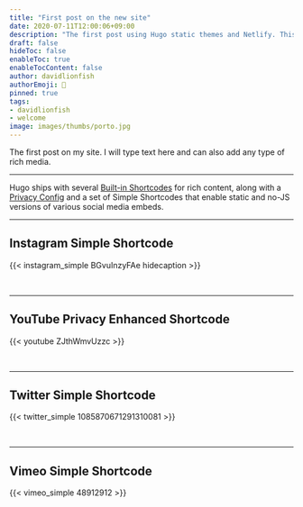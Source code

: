 ```yaml
---
title: "First post on the new site"
date: 2020-07-11T12:00:06+09:00
description: "The first post using Hugo static themes and Netlify. This will test it all works and also contains info on rich media content"
draft: false
hideToc: false
enableToc: true
enableTocContent: false
author: davidlionfish
authorEmoji: 👺
pinned: true
tags: 
- davidlionfish
- welcome
image: images/thumbs/porto.jpg
---
```


The first post on my site. I will type text here and can also add any type of rich media.

---

Hugo ships with several [Built-in Shortcodes](https://gohugo.io/content-management/shortcodes/#use-hugo-s-built-in-shortcodes) for rich content, along with a [Privacy Config](https://gohugo.io/about/hugo-and-gdpr/) and a set of Simple Shortcodes that enable static and no-JS versions of various social media embeds.
<!--more-->
---

## Instagram Simple Shortcode

{{< instagram_simple BGvuInzyFAe hidecaption >}}

<br>

---

## YouTube Privacy Enhanced Shortcode

{{< youtube ZJthWmvUzzc >}}

<br>

---

## Twitter Simple Shortcode

{{< twitter_simple 1085870671291310081 >}}

<br>

---

## Vimeo Simple Shortcode

{{< vimeo_simple 48912912 >}}